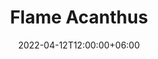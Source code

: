 ---
title: "Flame Acanthus"
image: "none.jpg"
description: "Flame Acanthus"
date: 2022-04-12T12:00:00+06:00
draft: false
---